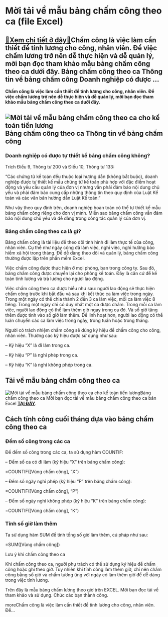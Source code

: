 Mời tải về mẫu bảng chấm công theo ca (file Excel)
==================================================

[:gift:Xem chi tiết ở đây:gift:](https://hddtvn.com/moi-tai-ve-mau-bang-cham-cong-theo-ca-file-excel/)Chấm công là việc làm cần thiết để tính lương cho công, nhân viên. Để việc chấm lương trở nên dễ thực hiện và dễ quản lý, mời bạn đọc tham khảo mẫu bảng chấm công theo ca dưới đây. Bảng chấm công theo ca Thông tin về bảng chấm công Doanh nghiệp có được …
--------------------------------------------------------------------------------------------------------------------------------------------------------------------------------------------------------------------------------------------------------------

**Chấm công là việc làm cần thiết để tính lương cho công, nhân viên. Để việc chấm lương trở nên dễ thực hiện và dễ quản lý, mời bạn đọc tham khảo mẫu bảng chấm công theo ca dưới đây.**


![Mời tải về mẫu bảng chấm công theo ca cho kế toán tiền lương](https://giadinhketoan.com/wp-content/uploads/2019/05/Lu%E1%BA%ADn-v%C4%83n-t%E1%BB%91t-nghi%E1%BB%87p-%E2%80%9CK%E1%BA%BF-toan-ti%E1%BB%81n-l%C6%B0%C6%A1ng-v%C3%A0-c%C3%A1c-kho%E1%BA%A3n-tr%C3%ADch-theo-l%C6%B0%C6%A1ng-t%E1%BA%A1i-C%C3%B4ng-ty-tr%C3%A1ch-nhi%E1%BB%87m-h%E1%BB%AFu-h%E1%BA%A1n-Tr%C6%B0%E1%BB%9Dng-Th%C3%A0nh.jpg "Mời tải về mẫu bảng chấm công theo ca cho kế toán tiền lương")Bảng chấm công theo ca
Thông tin về bảng chấm công
---------------------------


### Doanh nghiệp có được tự thiết kế bảng chấm công không?


Trích Điều 9, Thông tư 200 và Điều 10, Thông tư 133:


“Các chứng từ kế toán đều thuộc loại hướng dẫn (không bắt buộc), doanh nghiệp được tự thiết kế mẫu chứng từ kế toán phù hợp với đặc điểm hoạt động và yêu cầu quản lý của đơn vị nhưng vẫn phải đảm bảo nội dung chủ yếu và phải đảm bảo cung cấp những thông tin theo quy định của Luật Kế toán và các văn bản hướng dẫn Luật Kế toán.”


Như vậy theo quy định trên, doanh nghiệp hoàn toàn có thể tự thiết kế mẫu bảng chấm công riêng cho đơn vị mình. Miễn sao bảng chấm công vẫn đảm bảo nội dung chủ yếu và dễ dàng trong công tác quản lý của đơn vị.


### Bảng chấm công theo ca là gì?


Bảng chấm công là tài liệu để theo dõi tình hình đi làm thực tế của công, nhân viên. Cụ thể như ngày công đã làm việc, nghỉ việc, nghỉ hưởng bảo hiểm xã hội trong tháng. Để dễ dàng theo dõi và quản lý, bảng chấm công thường được lập trên phần mềm Excel.


Việc chấm công được thực hiện ở mọi phòng, ban trong công ty. Sau đó, bảng chấm công được chuyển lại cho phòng kế toán. Đây là căn cứ để kế toán tính lương và trả lương cho người lao động.


Việc chấm công theo ca được hiểu như sau: người lao động sẽ thực hiện chấm công trước khi bắt đầu và sau khi kết thúc ca làm việc trong ngày. Trong một ngày có thể chia thành 2 đến 3 ca làm việc, mỗi ca làm việc 8 tiếng. Trong một ngày chỉ có duy nhất một ca được chấm. Trong mỗi ca làm việc, người lao động có thể làm thêm giờ ngay trong ca đó. Và số giờ tăng thêm được tính vào số giờ làm thêm. Để linh hoạt hơn, người lao động có thể luân chuyển các ca làm việc trong ngày, trong tuần hoặc trong tháng.


Người có trách nhiệm chấm công sẽ dùng ký hiệu để chấm công cho công, nhân viên. Thường các ký hiệu được sử dụng như sau:


– Ký hiệu “X” là đi làm trong ca.


– Ký hiệu “P” là nghỉ phép trong ca.


– Ký hiệu “K” là nghỉ không phép trong ca.


Tải về mẫu bảng chấm công theo ca
---------------------------------


![Mời tải về mẫu bảng chấm công theo ca cho kế toán tiền lương](https://hddtvn.com/wp-content/uploads/2021/01/9w5sdxb.png "Mời tải về mẫu bảng chấm công theo ca cho kế toán tiền lương")Bảng chấm công theo ca
Mời bạn đọc tải về mẫu bảng chấm công theo ca bản Excel [**TẠI ĐÂY**](http://www.mediafire.com/file/md77mf5d8frzz3m/Bang-cham-cong-theo-ca-co-lam-them-gio.xlsx/file).


Cách tính công cuối tháng dựa vào bảng chấm công theo ca
--------------------------------------------------------


### Đếm số công trong các ca


Để đếm số công trong các ca, ta sử dụng hàm COUNTIF:


– Đếm số ca có đi làm (ký hiệu “X” trên bảng chấm công):


=COUNTIF([Vùng chấm công], “X”)


– Đếm số ngày nghỉ phép (ký hiệu “P” trên bảng chấm công):


=COUNTIF([Vùng chấm công], “P”)


– Đếm số ngày nghỉ không phép (ký hiệu “K” trên bảng chấm công):


=COUNTIF([Vùng chấm công], “K”)


### Tính số giờ làm thêm


Ta sử dụng hàm SUM để tính tổng số giờ làm thêm, cú pháp như sau:


=SUM([Vùng chấm công])


Lưu ý khi chấm công theo ca


Khi chấm công theo ca, người phụ trách có thể sử dụng ký hiệu để chấm công hoặc ghi theo giờ. Tuy nhiên khi tính công làm thêm giờ, chỉ nên chấm công bằng số giờ và chấm tương ứng với ngày có làm thêm giờ để dễ dàng trong việc tính lương.


Trên đây là mẫu bảng chấm lương theo giờ trên EXCEL. Mời bạn đọc tải về tham khảo và sử dụng. Chúc các bạn thành công.


moreChấm công là việc làm cần thiết để tính lương cho công, nhân viên. Để…

